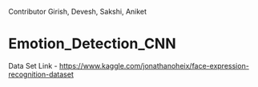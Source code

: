 Contributor Girish, Devesh, Sakshi, Aniket
# Emotion_Detection_CNN

Data Set Link - https://www.kaggle.com/jonathanoheix/face-expression-recognition-dataset
